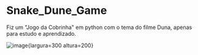 # Snake_Dune_Game
Fiz um "Jogo da Cobrinha" em python com o tema do filme Duna, apenas para estudo e aprendizado.

![image](https://github.com/sati-e/Snake_Dune_Game/assets/126816343/4b7d3297-ba49-4500-aff8-31b82e73e1a8){largura=300 altura=200}
